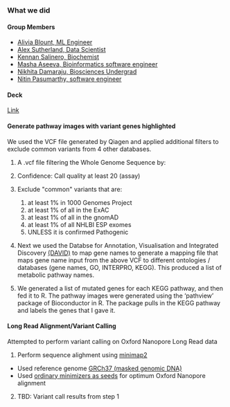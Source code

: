 
### What we did

#### Group Members

- [Alivia Blount, ML Engineer]()
- [Alex Sutherland, Data Scientist]()
- [Kennan Salinero, Biochemist]()
- [Masha Aseeva, Bioinformatics software engineer]()
- [Nikhita Damaraju, Biosciences Undergrad]()
- [Nitin Pasumarthy, software engineer]()

#### Deck
[Link](https://docs.google.com/presentation/d/1ZXT5jUo6xXdOTiBgAHEMkdiA7NQvlT2sAEywak2mAVI/edit#slide=id.g5b3afa7024_3_0)

#### Generate pathway images with variant genes highlighted

We used the VCF file generated by Qiagen and applied additional filters to exclude common variants from 4 other databases.

1. A .vcf file filtering the Whole Genome Sequence by:
 1. Confidence: Call quality at least 20 (assay)
 2. Exclude "common" variants that are:
     1.  at least 1% in 1000 Genomes Project
     2.  at least 1% of all in the ExAC
     3.  at least 1% of all in the gnomAD
     4.  at least 1% of all NHLBI ESP exomes
     5. UNLESS it is confirmed Pathogenic
     
2. Next we used the Databse for Annotation, Visualisation and Integrated Discovery [(DAVID)](https://david-d.ncifcrf.gov/) to map gene names to generate a mapping file that maps gene name input from the above VCF to different ontologies / databases (gene names, GO, INTERPRO, KEGG). This produced a list of metabolic pathway names.

3. We generated a list of mutated genes for each KEGG pathway, and then fed it to R. The pathway images were generated using the ‘pathview’ package of Bioconductor in R. The package pulls in the KEGG pathway and labels the genes that I gave it.

#### Long Read Alignment/Variant Calling

Attempted to perform variant calling on Oxford Nanopore Long Read data

1. Perform sequence alighment using [minimap2](https://github.com/lh3/minimap2)
 * Used reference genome [GRCh37 (masked genomic DNA)](ftp://ftp.ensembl.org/pub/grch37/current/fasta/homo_sapiens/dna/Homo_sapiens.GRCh37.dna_rm.primary_assembly.fa.gz)
 * Used [ordinary minimizers as seeds](https://github.com/lh3/minimap2#map-long-noisy-genomic-reads) for optimum Oxford Nanopore alignment

2. TBD: Variant call results from step 1


